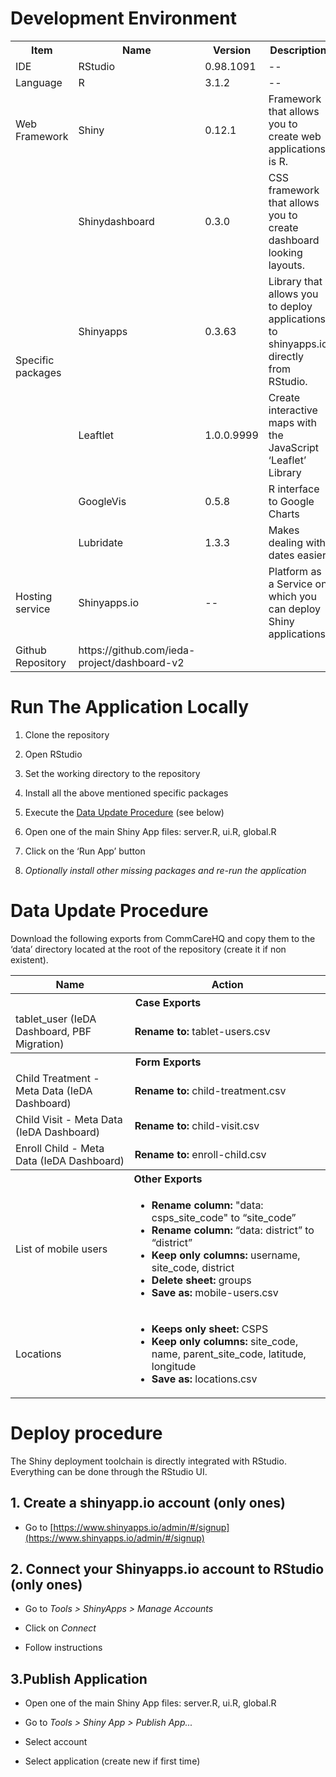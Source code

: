 # Development Environment

<table>
  <tr>
    <th>Item</th>
    <th>Name</th>
    <th>Version</th>
    <th>Description</th>
  </tr>
  <tr>
    <td>IDE</td>
    <td>RStudio</td>
    <td>0.98.1091</td>
    <td>--</td>
  </tr>
  <tr>
    <td>Language</td>
    <td>R</td>
    <td>3.1.2</td>
    <td>--</td>
  </tr>
  <tr>
    <td>Web Framework</td>
    <td>Shiny</td>
    <td>0.12.1</td>
    <td>Framework that allows you to create web applications is R.</td>
  </tr>
  <tr>
    <td rowspan="5">Specific packages</td>
    <td>Shinydashboard</td>
    <td>0.3.0</td>
    <td>CSS framework that allows you to create dashboard looking layouts.</td>
  </tr>
  <tr>
    <td>Shinyapps</td>
    <td>0.3.63</td>
    <td>Library that allows you to deploy applications to shinyapps.io directly from RStudio.</td>
  </tr>
  <tr>
    <td>Leaftlet</td>
    <td>1.0.0.9999</td>
    <td>Create interactive maps with the JavaScript ‘Leaflet’ Library</td>
  </tr>
  <tr>
    <td>GoogleVis</td>
    <td>0.5.8</td>
    <td>R interface to Google Charts</td>
  </tr>
  <tr>
    <td>Lubridate</td>
    <td>1.3.3</td>
    <td>Makes dealing with dates easier</td>
  </tr>
  <tr>
    <td>Hosting service</td>
    <td>Shinyapps.io</td>
    <td>--</td>
    <td>Platform as a Service on which you can deploy Shiny applications.</td>
  </tr>
  <tr>
    <td>Github Repository</td>
    <td>https://github.com/ieda-project/dashboard-v2</td>
    <td></td>
    <td></td>
  </tr>
</table>


# Run The Application Locally

1. Clone the repository

2. Open RStudio

3. Set the working directory to the repository

4. Install all the above mentioned specific packages

5. Execute the [Data Update Procedure](#heading=h.amimpgt6afn5) (see below)

6. Open one of the main Shiny App files: server.R, ui.R, global.R

7. Click on the ‘Run App’ button

8. *Optionally install other missing packages and re-run the application*

# Data Update Procedure

Download the following exports from CommCareHQ and copy them to the ‘data’ directory located at the root of the repository (create it if non existent).

<table>
  <tr>
    <th>Name</th>
    <th>Action</th>
  </tr>
  <tr>
    <th colspan="2">Case Exports</th>
  </tr>
  <tr>
    <td>tablet_user (IeDA Dashboard, PBF Migration)</td>
    <td><b>Rename to:</b> tablet-users.csv</td>
  </tr>
  <tr>
    <th colspan="2">Form Exports</th>
  </tr>
  <tr>
    <td>Child Treatment - Meta Data (IeDA Dashboard)</td>
    <td><b>Rename to:</b> child-treatment.csv</td>
  </tr>
  <tr>
    <td>Child Visit - Meta Data (IeDA Dashboard)</td>
    <td><b>Rename to:</b> child-visit.csv</td>
  </tr>
  <tr>
    <td>Enroll Child - Meta Data (IeDA Dashboard)</td>
    <td><b>Rename to:</b> enroll-child.csv</td>
  </tr>
  <tr>
    <th colspan="2">Other Exports</th>
  </tr>
  <tr>
    <td>List of mobile users</td>
    <td>
      <ul>
        <li><b>Rename column:</b> "data: csps_site_code" to “site_code”<br/></li>
        <li><b>Rename column:</b> “data: district” to “district”</li>
        <li><b>Keep only columns:</b> username, site_code, district</li>
        <li><b>Delete sheet:</b> groups</li>
        <li><b>Save as:</b> mobile-users.csv</li>
      </ul>
    </td>
  </tr>
  <tr>
    <td>Locations</td>
    <td>
      <ul>
        <li><b>Keeps only sheet:</b> CSPS</li>
        <li><b>Keep only columns:</b> site_code, name, parent_site_code, latitude, longitude</li>
        <li><b>Save as:</b> locations.csv</td></li>
      </ul>
  </tr>
</table>


# Deploy procedure

The Shiny deployment toolchain is directly integrated with RStudio. Everything can be done through the RStudio UI.

## 1. Create a shinyapp.io account (only ones)

* Go to [https://www.shinyapps.io/admin/#/signup](https://www.shinyapps.io/admin/#/signup)

## 2. Connect your Shinyapps.io account to RStudio (only ones)

* Go to *Tools > ShinyApps > Manage Accounts*

* Click on *Connect*

* Follow instructions

## 3.Publish Application

* Open one of the main Shiny App files: server.R, ui.R, global.R

* Go to *Tools > Shiny App > Publish App...*

* Select account

* Select application (create new if first time)

